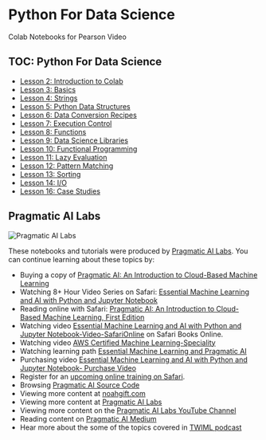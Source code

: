 # Python For Data Science
Colab Notebooks for Pearson Video


## TOC:  Python For Data Science

* [Lesson 2: Introduction to Colab](https://github.com/paiml/python_for_datascience/blob/master/Lesson2_Python_For_Data_Science_Introduction_to_Colab.ipynb)
* [Lesson 3: Basics](https://github.com/paiml/python_for_datascience/blob/master/Lesson3_Python_For_Data_Science_Basics.ipynb)
* [Lesson 4: Strings](https://github.com/paiml/python_for_datascience/blob/master/Lesson4_Python_For_Data_Science_Strings.ipynb)
* [Lesson 5: Python Data Structures](https://github.com/paiml/python_for_datascience/blob/master/Lesson5_Python_For_Data_Science_Python_Data_structure.ipynb)
* [Lesson 6: Data Conversion Recipes](https://github.com/paiml/python_for_datascience/blob/master/Lesson6_Python_For_Data_Science_Data_Conversion_Recipes.ipynb)
* [Lesson 7: Execution Control](https://github.com/paiml/python_for_datascience/blob/master/Lesson7_Python_For_Datascience_Execution_Control.ipynb)
* [Lesson 8: Functions](https://github.com/paiml/python_for_datascience/blob/master/Lesson8_Python_For_Data_Science_Functions.ipynb)
* [Lesson 9: Data Science Libraries](https://github.com/paiml/python_for_datascience/blob/master/Lesson9_Python_For_Data_Science_Data_Science_Libraries.ipynb)
* [Lesson 10: Functional Programming](https://github.com/paiml/python_for_datascience/blob/master/Lesson10_Python_For_Data_Science_Functional_Programming.ipynb)
* [Lesson 11: Lazy Evaluation](https://github.com/paiml/python_for_datascience/blob/master/Lesson11_Python_For_Data_Science_Lazy_Evaluation.ipynb)
* [Lesson 12:  Pattern Matching](https://github.com/paiml/python_for_datascience/blob/master/Lesson12_Python_For_Data_Science_Pattern_Matching.ipynb)
* [Lesson 13:  Sorting](https://github.com/paiml/python_for_datascience/blob/master/Lesson13_Python_For_Data_Science_Sorting.ipynb)
* [Lesson 14:  I/O](https://github.com/paiml/python_for_datascience/blob/master/Lesson14_Python_For_Data_Science_I_O.ipynb)
* [Lesson 16:  Case Studies](https://github.com/paiml/python_for_datascience/blob/master/Lesson16_Python_For_Data_Science_CaseStudies.ipynb)

## Pragmatic AI Labs
![Pragmatic AI Labs](https://paiml.com/images/logo_with_slogan_white_background.png)

These notebooks and tutorials were produced by [Pragmatic AI Labs](https://paiml.com/).  You can continue learning about these topics by:

*   Buying a copy of [Pragmatic AI: An Introduction to Cloud-Based Machine Learning](http://www.informit.com/store/pragmatic-ai-an-introduction-to-cloud-based-machine-9780134863863)
*   Watching 8+ Hour Video Series on Safari: [Essential Machine Learning and AI with Python and Jupyter Notebook](https://www.safaribooksonline.com/videos/essential-machine-learning/9780135261118)
*   Reading online with Safari:  [Pragmatic AI: An Introduction to Cloud-Based Machine Learning, First Edition](https://www.safaribooksonline.com/library/view/pragmatic-ai-an/9780134863924/)
*  Watching video [Essential Machine Learning and AI with Python and Jupyter Notebook-Video-SafariOnline](https://www.safaribooksonline.com/videos/essential-machine-learning/9780135261118) on Safari Books Online.
*  Watching video [AWS Certified Machine Learning-Speciality](https://learning.oreilly.com/videos/aws-certified-machine/9780135556597)
*  Watching learning path [Essential Machine Learning and Pragmatic AI](https://learning.oreilly.com/learning-paths/learning-path-essential/9780135747193/)
* Purchasing video [Essential Machine Learning and AI with Python and Jupyter Notebook- Purchase Video](http://www.informit.com/store/essential-machine-learning-and-ai-with-python-and-jupyter-9780135261095)
*   Register for an [upcoming online training on Safari](https://www.safaribooksonline.com/search/?query=noah%20gift).
*   Browsing [Pragmatic AI Source Code](https://github.com/noahgift/pragmaticai)
*   Viewing more content at [noahgift.com](https://noahgift.com/)
*   Viewing more content at [Pragmatic AI Labs](https://paiml.com/)
*   Viewing more content on the [Pragmatic AI Labs YouTube Channel](https://www.youtube.com/channel/UCNDfiL0D1LUeKWAkRE1xO5Q)
*   Reading content on [Pragmatic AI Medium](https://medium.com/pragmatic-ai-labs)
*   Hear more about the some of the topics covered in [TWIML podcast](https://twimlai.com/twiml-talk-158-growth-hacking-sports-w-machine-learning-with-noah-gift/)






